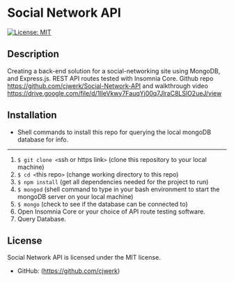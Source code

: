  # Social Network API

  [![License: MIT](https://img.shields.io/badge/License-MIT-blue.svg)](https://opensource.org/licenses/MIT)


  ## Description 

  Creating a back-end solution for a social-networking site using MongoDB, and Express.js. REST API routes tested with Insomnia Core. Github repo https://github.com/cjwerk/Social-Network-API and walkthrough video https://drive.google.com/file/d/1lIeVkwy7FauqYj00q7JlraC8LSlO2ueJ/view


  ## Installation
  
  * Shell commands to install this repo for querying the local mongoDB database for info.
  ---
  1. ```$ git clone <```ssh or https link```>``` (clone this repository to your local machine)
  2. ```$ cd <```this repo```>``` (change working directory to this repo)
  3. ```$ npm install``` (get all dependencies needed for the project to run)
  4. ```$ mongod``` (shell command to type in your bash environment to start the mongoDB server on your local machine)
  5. ```$ mongo``` (check to see if the database can be connected to)
  6. Open Insomnia Core or your choice of API route testing software.
  7. Query Database.



  ## License

  Social Network API is licensed under the MIT license.

  * GitHub: (https://github.com/cjwerk)
  